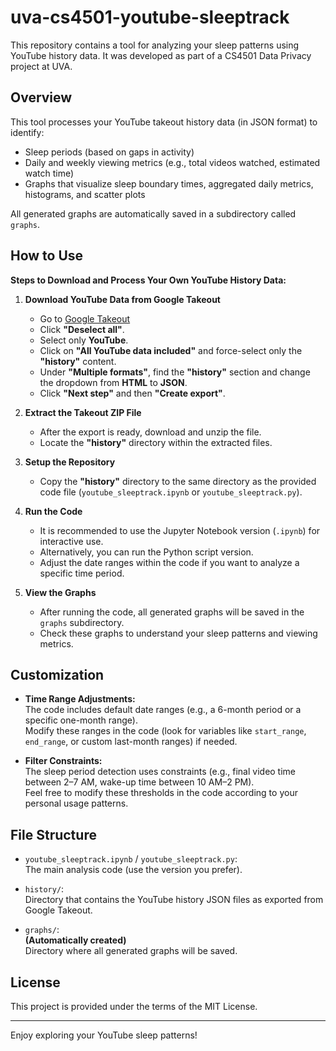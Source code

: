 # uva-cs4501-youtube-sleeptrack

This repository contains a tool for analyzing your sleep patterns using YouTube history data.
It was developed as part of a CS4501 Data Privacy project at UVA.

## Overview

This tool processes your YouTube takeout history data (in JSON format) to identify:
- Sleep periods (based on gaps in activity)
- Daily and weekly viewing metrics (e.g., total videos watched, estimated watch time)
- Graphs that visualize sleep boundary times, aggregated daily metrics, histograms, and scatter plots

All generated graphs are automatically saved in a subdirectory called `graphs`.

## How to Use

**Steps to Download and Process Your Own YouTube History Data:**

1. **Download YouTube Data from Google Takeout**
   - Go to [Google Takeout](https://takeout.google.com/settings/takeout)
   - Click **"Deselect all"**.
   - Select only **YouTube**.
   - Click on **"All YouTube data included"** and force-select only the **"history"** content.
   - Under **"Multiple formats"**, find the **"history"** section and change the dropdown from **HTML** to **JSON**.
   - Click **"Next step"** and then **"Create export"**.
   
2. **Extract the Takeout ZIP File**
   - After the export is ready, download and unzip the file.
   - Locate the **"history"** directory within the extracted files.

3. **Setup the Repository**
   - Copy the **"history"** directory to the same directory as the provided code file (`youtube_sleeptrack.ipynb` or `youtube_sleeptrack.py`).

4. **Run the Code**
   - It is recommended to use the Jupyter Notebook version (`.ipynb`) for interactive use.
   - Alternatively, you can run the Python script version.
   - Adjust the date ranges within the code if you want to analyze a specific time period.

5. **View the Graphs**
   - After running the code, all generated graphs will be saved in the `graphs` subdirectory.
   - Check these graphs to understand your sleep patterns and viewing metrics.

## Customization

- **Time Range Adjustments:**  
  The code includes default date ranges (e.g., a 6-month period or a specific one-month range).  
  Modify these ranges in the code (look for variables like `start_range`, `end_range`, or custom last-month ranges) if needed.

- **Filter Constraints:**  
  The sleep period detection uses constraints (e.g., final video time between 2–7 AM, wake-up time between 10 AM–2 PM).  
  Feel free to modify these thresholds in the code according to your personal usage patterns.

## File Structure

- `youtube_sleeptrack.ipynb` / `youtube_sleeptrack.py`:  
  The main analysis code (use the version you prefer).

- `history/`:  
  Directory that contains the YouTube history JSON files as exported from Google Takeout.

- `graphs/`:  
  **(Automatically created)**  
  Directory where all generated graphs will be saved.

## License

This project is provided under the terms of the MIT License.

---

Enjoy exploring your YouTube sleep patterns!